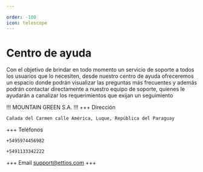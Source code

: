 ```yaml
---

order: -100
icon: telescope
---
```


# Centro de ayuda

Con el objetivo de brindar en todo momento un servicio de soporte a todos
los usuarios que lo necesiten, desde nuestro centro de ayuda ofreceremos un
espacio donde podrán visualizar las preguntas más frecuentes y además
podrán contactar directamente a nuestro equipo de soporte, quienes le
ayudarán a canalizar los requerimientos que exijan un seguimiento

!!!
MOUNTAIN GREEN S.A.
!!!
+++ Dirección

```
Cañada del Carmen calle América, Luque, República del Paraguay
```

+++ Teléfonos

```
+5495974456982
```

```
+5491133342222
```

+++ Email
<support@ettios.com>
+++
